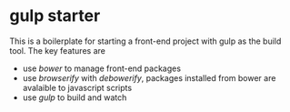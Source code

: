 # gulp starter

This is a boilerplate for starting a front-end project with gulp as the build tool. The key features are

  * use *bower* to manage front-end packages
  * use *browserify* with *debowerify*, packages installed from bower are avalaible to javascript scripts
  * use *gulp* to build and watch
